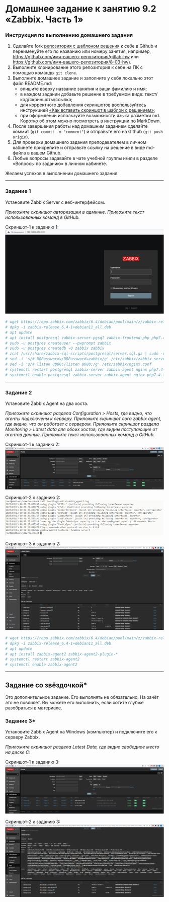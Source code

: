 # Домашнее задание к занятию 9.2 «Zabbix. Часть 1»


### Инструкция по выполнению домашнего задания

1. Сделайте fork [репозитория c шаблоном решения](https://github.com/netology-code/sys-pattern-homework) к себе в Github и переименуйте его по названию или номеру занятия, например, https://github.com/имя-вашего-репозитория/gitlab-hw или https://github.com/имя-вашего-репозитория/8-03-hw).
2. Выполните клонирование этого репозитория к себе на ПК с помощью команды `git clone`.
3. Выполните домашнее задание и заполните у себя локально этот файл README.md:
   - впишите вверху название занятия и ваши фамилию и имя;
   - в каждом задании добавьте решение в требуемом виде: текст/код/скриншоты/ссылка;
   - для корректного добавления скриншотов воспользуйтесь инструкцией [«Как вставить скриншот в шаблон с решением»](https://github.com/netology-code/sys-pattern-homework/blob/main/screen-instruction.md);
   - при оформлении используйте возможности языка разметки md. Коротко об этом можно посмотреть в [инструкции по MarkDown](https://github.com/netology-code/sys-pattern-homework/blob/main/md-instruction.md).
4. После завершения работы над домашним заданием сделайте коммит (`git commit -m "comment"`) и отправьте его на Github (`git push origin`).
5. Для проверки домашнего задания преподавателем в личном кабинете прикрепите и отправьте ссылку на решение в виде md-файла в вашем Github.
6. Любые вопросы задавайте в чате учебной группы и/или в разделе «Вопросы по заданию» в личном кабинете.

Желаем успехов в выполнении домашнего задания.

 ---

### Задание 1 

Установите Zabbix Server с веб-интерфейсом.

*Приложите скриншот авторизации в админке.*
*Приложите текст использованных команд в GitHub.*

Скриншот-1 к заданию 1:
![Скриншот-1](https://github.com/alex31bel/srlb-homework/blob/srlb-14/img/9-02-1-1.PNG)

```Bash
# wget https://repo.zabbix.com/zabbix/6.4/debian/pool/main/z/zabbix-release/zabbix-release_6.4-1+debian11_all.deb
# dpkg -i zabbix-release_6.4-1+debian11_all.deb
# apt update
# apt install postgresql zabbix-server-pgsql zabbix-frontend-php php7.4-pgsql zabbix-nginx-conf zabbix-sql-scripts zabbix-agent
# sudo -u postgres createuser --pwprompt zabbix
# sudo -u postgres createdb -O zabbix zabbix
# zcat /usr/share/zabbix-sql-scripts/postgresql/server.sql.gz | sudo -u zabbix psql zabbix
# sed -i 's/# DBPassword=/DBPassword=zabbix/g' /etc/zabbix/zabbix_server.conf
# sed -i 's/# listen 8080;/listen 8080;/g' /etc/zabbix/nginx.conf
# systemctl restart postgresql zabbix-server zabbix-agent nginx php7.4-fpm
# systemctl enable postgresql zabbix-server zabbix-agent nginx php7.4-fpm
```

---

### Задание 2 

Установите Zabbix Agent на два хоста.

*Приложите скриншот раздела Configuration > Hosts, где видно, что агенты подключены к серверу.*
*Приложите скриншот лога zabbix agent, где видно, что он работает с сервером.*
*Приложите скриншот раздела Monitoring > Latest data для обоих хостов, где видны поступающие от агентов данные.*
*Приложите текст использованных команд в GitHub.*

Скриншот-1 к заданию 2:
![Скриншот-1](https://github.com/alex31bel/srlb-homework/blob/srlb-14/img/9-02-2-1.PNG)

Скриншот-2 к заданию 2:
![Скриншот-1](https://github.com/alex31bel/srlb-homework/blob/srlb-14/img/9-02-2-2.PNG)

Скриншот-3 к заданию 2:
![Скриншот-1](https://github.com/alex31bel/srlb-homework/blob/srlb-14/img/9-02-2-3.PNG)

```Bash
# wget https://repo.zabbix.com/zabbix/6.4/debian/pool/main/z/zabbix-release/zabbix-release_6.4-1+debian11_all.deb
# dpkg -i zabbix-release_6.4-1+debian11_all.deb
# apt update
# apt install zabbix-agent2 zabbix-agent2-plugin-*
# systemctl restart zabbix-agent2
# systemctl enable zabbix-agent2
```

---
## Задание со звёздочкой*

Это дополнительное задание. Его выполнять не обязательно. На зачёт это не повлияет. Вы можете его выполнить, если хотите глубже разобраться в материале.

### Задание 3* 

Установите Zabbix Agent на Windows (компьютер) и подключите его к серверу Zabbix.

*Приложите скриншот раздела Latest Data, где видно свободное место на диске C:*

Скриншот-1 к заданию 3:
![Скриншот-1](https://github.com/alex31bel/srlb-homework/blob/srlb-14/img/9-02-3-1.PNG)

Скриншот-2 к заданию 3:
![Скриншот-1](https://github.com/alex31bel/srlb-homework/blob/srlb-14/img/9-02-3-2.PNG)


